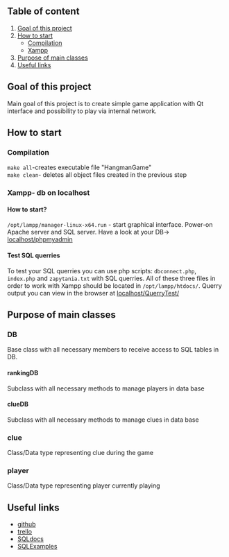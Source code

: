 ## Table of content
1. [Goal of this project](#Goal)
2. [How to start](#start)
    - [Compilation](#compile)        
    - [Xampp](#Xampp)
3. [Purpose of main classes](#classes)
4. [Useful links](#links) 
## Goal of this project <a name="Goal"></a>
Main goal of this project is to create simple game application with Qt interface and possibility to play via internal network.

## How to start <a name="start"></a>
### Compilation <a name="compile"></a>
`make all`-creates executable file "HangmanGame"  
`make clean`- deletes all object files created in the previous step
### Xampp- db on localhost <a name="Xampp"></a>
#### How to start?
`/opt/lampp/manager-linux-x64.run` - start graphical interface.
Power-on Apache server and SQL server. Have a look at your DB-> [localhost/phpmyadmin](http://localhost/phpmyadmin/)  
#### Test SQL querries
To test your SQL querries you can use php scripts: `dbconnect.php`, `index.php` and `zapytania.txt` with SQL querries. All of these three files in order to work with Xampp should be located in `/opt/lampp/htdocs/`. Querry output you can view in the browser at [localhost/QuerryTest/](http://localhost/QuerryTest/)
## Purpose of main classes <a name="classes"></a>
### DB
Base class with all necessary members to receive access to SQL tables in DB.
#### rankingDB
Subclass with all necessary methods to manage players in data base
#### clueDB
Subclass with all necessary methods to manage clues in data base
### clue
Class/Data type representing clue during the game
### player
Class/Data type representing player currently playing
## Useful links <a name="links"></a>
* [github](https://github.com/Miki575/Hangman)
* [trello](https://trello.com/b/YoOQn3bZ/hangman)
* [SQLdocs](https://dev.mysql.com/doc/connector-cpp/8.0/en/connector-cpp-introduction.html)
* [SQLExamples](https://archive.fo/TeGBj)